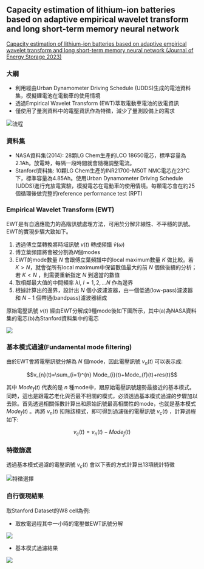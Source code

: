 ## Capacity estimation of lithium-ion batteries based on adaptive empirical wavelet transform and long short-term memory neural network  

[Capacity estimation of lithium-ion batteries based on adaptive empirical wavelet transform and long short-term memory neural network (Journal of Energy Storage 2023)](https://www.sciencedirect.com/science/article/pii/S2352152X23014433#t0020)

### 大綱  
* 利用經由Urban Dynamometer Driving Schedule (UDDS)生成的電池資料集，模擬鋰電池在電動車的使用情境  
* 透過Empirical Wavelet Transform (EWT)萃取電動車電池的放電資訊  
* 僅使用了量測資料中的電壓資訊作為特徵，減少了量測設備上的需求  

![流程](https://ars.els-cdn.com/content/image/1-s2.0-S2352152X23014433-ga1_lrg.jpg)  

### 資料集  

* NASA資料集(2014): 28顆LG Chem生產的LCO 18650電芯，標準容量為2.1Ah。放電時，每隔一段時間就會隨機調整電流。
* Stanford資料集: 10顆LG Chem生產的INR21700-M50T NMC電芯在23℃下，標準容量為4.85Ah。使用Urban Dynamometer Driving Schedule (UDDS)進行充放電實驗，模擬電芯在電動車的使用情境。每顆電芯會在約25個循環後做完整的reference performance test (RPT)

### Empirical Wavelet Transform (EWT)  

EWT是有自適應能力的高階訊號處理方法，可用於分解非線性、不平穩的訊號。EWT的實現步驟大致如下。

1. 透過傅立葉轉換將時域訊號 $v(t)$ 轉成頻譜 $\hat{v}(\omega)$
2. 傅立葉頻譜將會被分割為$N$個modes
3. EWT的mode數量 $N$ 會跟傅立葉頻譜中的local maximum數量 $K$ 做比較。若 $K \gt N$，就會從所有local maximum中保留數值最大的前 $N$ 個做後續的分析；若 $K \lt N$ ，則需要重新指定 $N$ 到適當的數值
4. 取相鄰最大值的中間頻率 $\lambda l,\ l=1,2,...N$ 作為邊界
5. 根據計算出的邊界，設計出 $N$ 個小波濾波器，由一個低通(low-pass)濾波器和 $N-1$ 個帶通(bandpass)濾波器組成

原始電壓訊號 $v(t)$ 經由EWT分解成9種mode後如下圖所示，其中(a)為NASA資料集的電芯(b)為Stanford資料集中的電芯  

![](https://ars.els-cdn.com/content/image/1-s2.0-S2352152X23014433-gr11_lrg.jpg)

### 基本模式過濾(Fundamental mode filtering)  

由於EWT會將電壓訊號分解為 $N$ 個mode，因此電壓訊號 $v_{n}(t)$ 可以表示成:  

$$v_{n}(t)=\sum_{i=1}^{n} Mode_{i}(t)+Mode_{f}(t)+res(t)$$   

其中 $Mode_{f}(t)$ 代表的是 $n$ 種mode中，跟原始電壓訊號趨勢最接近的基本模式。同時，這也是跟電芯老化與否最不相關的模式，必須透過基本模式過濾的步驟加以去除。首先透過相關係數計算出和原始訊號最高相關性的mode，也就是基本模式 $Mode_{f}(t)$ 。再將 $v_{n}(t)$ 扣除該模式，即可得到過濾後的電壓訊號 $v_{c}(t)$ ，計算過程如下:  

$$v_{c}(t)=v_{n}(t)-Mode_{f}(t)$$  

### 特徵篩選  

透過基本模式過濾的電壓訊號 $v_{c}(t)$ 會以下表的方式計算出13項統計特徵  

![特徵選擇](https://hackmd.io/_uploads/ByR7Cil6h.png)


### 自行復現結果

取Stanford Dataset的W8 cell為例:

* 取放電過程其中一小時的電壓做EWT訊號分解  

![](https://hackmd.io/_uploads/rylt3Mlkp.png)


* 基本模式過濾結果
 
![](https://hackmd.io/_uploads/Hk5jsMlyp.png)
